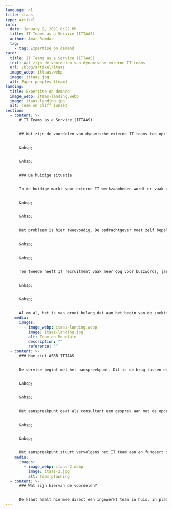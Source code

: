 ```yaml
---
language: nl
title: itaas
type: Artikel
info:
  date: January 9, 2021 8:22 PM
  title: IT Teams as a Service (ITTAAS)
  author: Amar Ramdas
  tag:
    - tag: Expertise on demand
card:
  title: IT Teams as a Service (ITTAAS)
  text: Wat zijn de voordelen van dynamische externe IT teams
  url: /blog/artikel/itaas
  image_webp: ittaas.webp
  image: ittaas.jpg
  alt: Paper peoples (team)
landing:
  title: Expertise on demand
  image_webp: itaas-landing.webp
  image: itaas-landing.jpg
  alt: Team on Cliff sunset
section:
  - content: >-
      # IT Teams as a Service (ITTAAS)


      ## Wat zijn de voordelen van dynamische externe IT teams ten opzichte van een 1 op 1 recruitment strategie?


      &nbsp;


      &nbsp;


      ### De huidige situatie


      In de huidige markt voor externe IT-werkzaamheden wordt er vaak erg in hokjes gedacht. Een opdrachtgever klopt aan bij een recruitmentbureau en geeft aan wat voor competenties hij of zij denkt nodig te hebben voor de opdracht. De recruiter stelt dan op basis van deze input een opdrachtomschrijving op. Dit resulteert vaak in aparte eisen.


      &nbsp;


      &nbsp;


      Het probleem is hier tweevoudig. De opdrachtgever moet zelf bepalen wat voor expertise hij of zij nodig heeft, terwijl dit soms een erg inhoudelijke vraag is. Er wordt daardoor vaak op voorhand al gekozen voor een verkeerde aanpak. 


      &nbsp;


      &nbsp;


      Ten tweede heeft IT recruitment vaak meer oog voor buzzwords, jaren ervaring en andere zaken. Deze factoren garanderen niet altijd een goede match. Veel IT’ers worden juist afgeschrikt door opdrachten waarin de technische eisen niet kloppen, of waarin er veel termen worden rondgegooid die niets te maken hebben met de technologie of opdracht. Zo spreken opdrachtgevers en de inhuurkrachten vaak een andere taal.


      &nbsp;


      &nbsp;


      Al om al, het is van groot belang dat aan het begin van de zoektocht technische kennis wordt toegepast. Daarmee komen we bij wat in ons opzicht dé oplossing is: IT Teams as a Service.
    media:
      images:
        - image_webp: itaas-landing.webp
          image: itaas-landing.jpg
          alt: Team on Mountain
          description: ""
          reference: ""
  - content: >-
      ### Hoe ziet ASRR ITTAAS


      De service begint met het aanspreekpunt. Dit is de brug tussen de Business en IT. Het aanspreekpunt moet inhoudelijke kennis hebben, maar moet ook kunnen relativeren en begrijpen wat belangrijk is voor de opdrachtgever. Communicatie, kennis en begrip zijn hierbij belangrijke karaktereigenschappen.


      &nbsp;


      &nbsp;


      Het aanspreekpunt gaat als consultant een gesprek aan met de opdrachtgever. Hierbij wordt geanalyseerd hoe het huidige proces in het bedrijf gaat, wat de knelpunten zijn en wat de technische oplossing hiervoor zou kunnen zijn.


      &nbsp;


      &nbsp;


      Het aanspreekpunt stuurt vervolgens het IT team aan en fungeert daarbij als product owner. Hierbij staat bewaking van de wensen van de klant centraal. Het IT team bestaat uit developers met verschillende expertises. De samenstelling van het team is dynamisch, op basis van de opdracht. De ene keer bestaat deze uit een volledig front end team, de andere keer ligt de focus meer op back-end, etcetera. Dit zorgt voor minder onnodige overhead en de juiste expertise op de juiste plek
    media:
      images:
        - image_webp: itaas-2.webp
          image: itaas-2.jpg
          alt: Team planning
  - content: >-
      ### Wat zijn hiervan de voordelen?


      De klant haalt hiermee direct een ingewerkt team in huis, in plaats van een set aan losse spelers. Dit zorgt voor besparing op gebied van recruitment- en inwerkkosten. Het probleem wordt van begin af aan al begeleid door een specialist. Dit zorgt ervoor dat de visie van de klant goed vertaald kan worden tot een werkend eindproduct. Hierbij wordt de klant volledig ontzorgd. Daarbij is er een centraal aanspreekpunt dat de technische vraagstukken kan vertalen naar taal die de klant begrijpt, zodat er toch nog executive beslissingen kunnen worden gemaakt over belangrijke aspecten binnen het proces. Tot slot kan er worden meegelift op ervaring en oplossingen die opgedaan zijn tijdens processen voor andere klanten.
---
```

